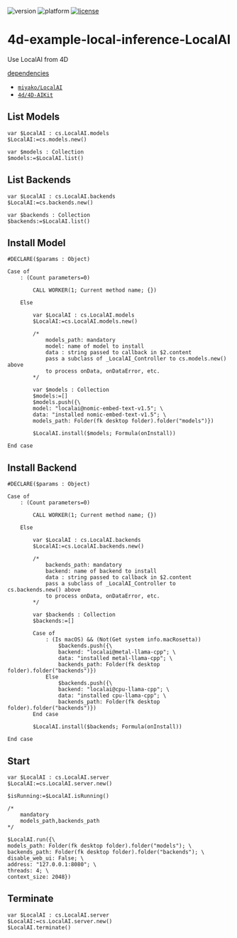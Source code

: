 ![version](https://img.shields.io/badge/version-21%2B-3B69E9)
![platform](https://img.shields.io/static/v1?label=platform&message=mac-intel%20|%20mac-arm%20|%20win-64&color=blue)
[![license](https://img.shields.io/github/license/miyako/4d-example-local-inference-LocalAI)](LICENSE)

# 4d-example-local-inference-LocalAI
Use LocalAI from 4D

[dependencies](https://github.com/miyako/4d-example-local-inference/blob/main/local-inference/Project/Sources/dependencies.json)

* [`miyako/LocalAI`](https://github.com/miyako/LocalAI)
* [`4d/4D-AIKit`](https://github.com/4d/4D-AIKit)
 
## List Models

```4d
var $LocalAI : cs.LocalAI.models
$LocalAI:=cs.models.new()

var $models : Collection
$models:=$LocalAI.list()
```

## List Backends

```4d
var $LocalAI : cs.LocalAI.backends
$LocalAI:=cs.backends.new()

var $backends : Collection
$backends:=$LocalAI.list()
```

## Install Model

```4d
#DECLARE($params : Object)

Case of 
	: (Count parameters=0)
		
		CALL WORKER(1; Current method name; {})
		
	Else 
		
		var $LocalAI : cs.LocalAI.models
		$LocalAI:=cs.LocalAI.models.new()
		
		/*
			models_path: mandatory
			model: name of model to install
			data : string passed to callback in $2.content 
			pass a subclass of _LocalAI_Controller to cs.models.new() above 
			to process onData, onDataError, etc.
		*/
		
		var $models : Collection
		$models:=[]
		$models.push({\
		model: "localai@nomic-embed-text-v1.5"; \
		data: "installed nomic-embed-text-v1.5"; \
		models_path: Folder(fk desktop folder).folder("models")})
		
		$LocalAI.install($models; Formula(onInstall))
		
End case 
```

## Install Backend

```4d
#DECLARE($params : Object)

Case of 
	: (Count parameters=0)
		
		CALL WORKER(1; Current method name; {})
		
	Else 
		
		var $LocalAI : cs.LocalAI.backends
		$LocalAI:=cs.LocalAI.backends.new()
		
		/*
			backends_path: mandatory
			backend: name of backend to install
			data : string passed to callback in $2.content 
			pass a subclass of _LocalAI_Controller to cs.backends.new() above 
			to process onData, onDataError, etc.
		*/
		
		var $backends : Collection
		$backends:=[]
		
		Case of 
			: (Is macOS) && (Not(Get system info.macRosetta))
				$backends.push({\
				backend: "localai@metal-llama-cpp"; \
				data: "installed metal-llama-cpp"; \
				backends_path: Folder(fk desktop folder).folder("backends")})
			Else 
				$backends.push({\
				backend: "localai@cpu-llama-cpp"; \
				data: "installed cpu-llama-cpp"; \
				backends_path: Folder(fk desktop folder).folder("backends")})
		End case 
		
		$LocalAI.install($backends; Formula(onInstall))
		
End case 
```

## Start

```4d
var $LocalAI : cs.LocalAI.server
$LocalAI:=cs.LocalAI.server.new()

$isRunning:=$LocalAI.isRunning()

/*
	mandatory
	models_path,backends_path
*/

$LocalAI.run({\
models_path: Folder(fk desktop folder).folder("models"); \
backends_path: Folder(fk desktop folder).folder("backends"); \
disable_web_ui: False; \
address: "127.0.0.1:8080"; \
threads: 4; \
context_size: 2048})
```

## Terminate

```4d
var $LocalAI : cs.LocalAI.server
$LocalAI:=cs.LocalAI.server.new()
$LocalAI.terminate()
```
